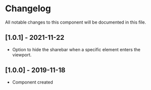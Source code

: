 # Changelog
All notable changes to this component will be documented in this file.

## [1.0.1] - 2021-11-22
- Option to hide the sharebar when a specific element enters the viewport.

## [1.0.0] - 2019-11-18
- Component created
